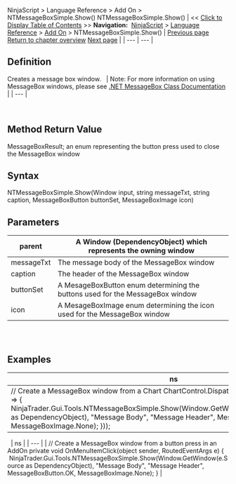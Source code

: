 ﻿
NinjaScript > Language Reference > Add On > NTMessageBoxSimple.Show()
NTMessageBoxSimple.Show()
| << [Click to Display Table of Contents](ntmessageboxsimple_show().md) >> **Navigation:**     [NinjaScript](ninjascript-1.md) > [Language Reference](language_reference_wip-1.md) > [Add On](add_on-1.md) > NTMessageBoxSimple.Show() | [Previous page](ntmenuitem-1.md) [Return to chapter overview](add_on-1.md) [Next page](ntwindow-1.md) |
| --- | --- |
## Definition
Creates a message box window.
 
| Note: For more information on using MessageBox windows, please see [.NET MessageBox Class Documentation](https://docs.microsoft.com/en-us/dotnet/api/system.windows.messagebox?view=netframework-4.8) |
| --- |

 
## Method Return Value
MessageBoxResult; an enum representing the button press used to close the MessageBox window
 
## Syntax
NTMessageBoxSimple.Show(Window input, string messageTxt, string caption, MessageBoxButton buttonSet, MessageBoxImage icon)
 
## Parameters
| parent | A Window (DependencyObject) which represents the owning window |
| --- | --- |
| messageTxt | The message body of the MessageBox window |
| caption | The header of the MessageBox window |
| buttonSet | A MesageBoxButton enum determining the buttons used for the MessageBox window |
| icon | A MesageBoxImage enum determining the icon used for the MessageBox window |

## 
 
## Examples
| ns |
| --- |
| // Create a MessageBox window from a Chart ChartControl.Dispatcher.InvokeAsync(new Action(() => {          NinjaTrader.Gui.Tools.NTMessageBoxSimple.Show(Window.GetWindow(ChartControl.OwnerChart as DependencyObject), "Message Body", "Message Header", MessageBoxButton.OK, MessageBoxImage.None); })); |

 
| ns |
| --- |
| // Create a MessageBox window from a button press in an AddOn private void OnMenuItemClick(object sender, RoutedEventArgs e) {     NinjaTrader.Gui.Tools.NTMessageBoxSimple.Show(Window.GetWindow(e.Source as DependencyObject), "Message Body", "Message Header", MessageBoxButton.OK, MessageBoxImage.None); } |
